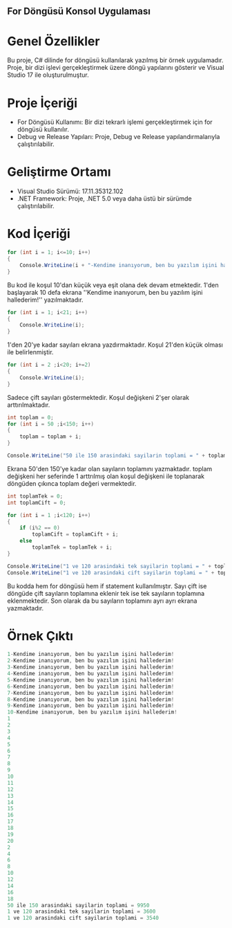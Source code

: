 ## For Döngüsü Konsol Uygulaması

# Genel Özellikler
Bu proje, C# dilinde for döngüsü kullanılarak yazılmış bir örnek uygulamadır. Proje, bir dizi işlevi gerçekleştirmek üzere döngü yapılarını gösterir ve Visual Studio 17 ile oluşturulmuştur.

# Proje İçeriği
* For Döngüsü Kullanımı: Bir dizi tekrarlı işlemi gerçekleştirmek için for döngüsü kullanılır.
* Debug ve Release Yapıları: Proje, Debug ve Release yapılandırmalarıyla çalıştırılabilir.

# Geliştirme Ortamı
* Visual Studio Sürümü: 17.11.35312.102
* .NET Framework: Proje, .NET 5.0 veya daha üstü bir sürümde çalıştırılabilir.

# Kod İçeriği
```csharp
for (int i = 1; i<=10; i++) 
{
    Console.WriteLine(i + "-Kendime inanıyorum, ben bu yazılım işini hallederim!");
}
```
Bu kod ile koşul 10'dan küçük veya eşit olana dek devam etmektedir. 1'den başlayarak 10 defa ekrana ''Kendime inanıyorum, ben bu yazılım işini hallederim!'' yazılmaktadır.  

```csharp
for (int i = 1; i<21; i++) 
{
    Console.WriteLine(i);
}
```
1'den 20'ye kadar sayıları ekrana yazdırmaktadır. Koşul 21'den küçük olması ile belirlenmiştir.
```csharp
for (int i = 2 ;i<20; i+=2)
{
    Console.WriteLine(i);
}
```
Sadece çift sayıları göstermektedir. Koşul değişkeni 2'şer olarak arttırılmaktadır.
```csharp
int toplam = 0; 
for (int i = 50 ;i<150; i++) 
{
    toplam = toplam + i;
}

Console.WriteLine("50 ile 150 arasindaki sayilarin toplami = " + toplam);
```
Ekrana 50'den 150'ye kadar olan sayıların toplamını yazmaktadır. toplam değişkeni her seferinde 1 arttrılmış olan koşul değişkeni ile toplanarak döngüden çıkınca toplam değeri vermektedir. 
```csharp
int toplamTek = 0;
int toplamCift = 0;

for (int i = 1 ;i<120; i++)
{
    if (i%2 == 0)
        toplamCift = toplamCift + i;
    else 
        toplamTek = toplamTek + i;
}

Console.WriteLine("1 ve 120 arasindaki tek sayilarin toplami = " + toplamTek);
Console.WriteLine("1 ve 120 arasindaki cift sayilarin toplami = " + toplamCift);
```
Bu kodda hem for döngüsü hem if statement kullanılmıştır. Sayı çift ise döngüde çift sayıların toplamına eklenir tek ise tek sayıların toplamına eklenmektedir. 
Son olarak da bu sayıların toplamını ayrı ayrı ekrana yazmaktadır. 

# Örnek Çıktı
```csharp
1-Kendime inanıyorum, ben bu yazılım işini hallederim!
2-Kendime inanıyorum, ben bu yazılım işini hallederim!
3-Kendime inanıyorum, ben bu yazılım işini hallederim!
4-Kendime inanıyorum, ben bu yazılım işini hallederim!
5-Kendime inanıyorum, ben bu yazılım işini hallederim!
6-Kendime inanıyorum, ben bu yazılım işini hallederim!
7-Kendime inanıyorum, ben bu yazılım işini hallederim!
8-Kendime inanıyorum, ben bu yazılım işini hallederim!
9-Kendime inanıyorum, ben bu yazılım işini hallederim!
10-Kendime inanıyorum, ben bu yazılım işini hallederim!
1
2
3
4
5
6
7
8
9
10
11
12
13
14
15
16
17
18
19
20
2
4
6
8
10
12
14
16
18
50 ile 150 arasindaki sayilarin toplami = 9950
1 ve 120 arasindaki tek sayilarin toplami = 3600
1 ve 120 arasindaki cift sayilarin toplami = 3540
```
